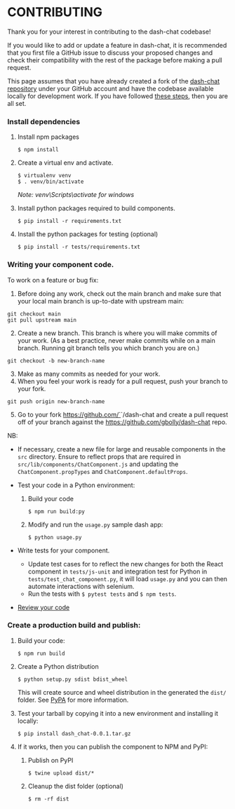 # CONTRIBUTING

Thank you for your interest in contributing to the dash-chat codebase!

If you would like to add or update a feature in dash-chat, it is recommended that you first file a GitHub issue to discuss your proposed changes and check their compatibility with the rest of the package before making a pull request.

This page assumes that you have already created a fork of the [dash-chat repository](https://github.com/gbolly/dash-chat) under your GitHub account and have the codebase available locally for development work. If you have followed [these steps](#install-dependencies), then you are all set.

### Install dependencies

1. Install npm packages
    ```
    $ npm install
    ```
2. Create a virtual env and activate.
    ```
    $ virtualenv venv
    $ . venv/bin/activate
    ```
    _Note: venv\Scripts\activate for windows_

3. Install python packages required to build components.
    ```
    $ pip install -r requirements.txt
    ```
4. Install the python packages for testing (optional)
    ```
    $ pip install -r tests/requirements.txt
    ```

### Writing your component code.
To work on a feature or bug fix:
1. Before doing any work, check out the main branch and make sure that your local main branch is up-to-date with upstream main:
```
git checkout main
git pull upstream main
```
2. Create a new branch. This branch is where you will make commits of your work. (As a best practice, never make commits while on a main branch. Running git branch tells you which branch you are on.)
```
git checkout -b new-branch-name
```
3. Make as many commits as needed for your work.
4. When you feel your work is ready for a pull request, push your branch to your fork.
```
git push origin new-branch-name
```
5. Go to your fork https://github.com/`<your-github-username>`/dash-chat and create a pull request off of your branch against the https://github.com/gbolly/dash-chat repo.

NB:
- If necessary, create a new file for large and reusable components in the `src` directory. Ensure to reflect props that are required in `src/lib/components/ChatComponent.js` and updating the `ChatComponent.propTypes` and `ChatComponent.defaultProps`. 

- Test your code in a Python environment:
    1. Build your code
        ```
        $ npm run build:py
        ```
    2. Modify and run the `usage.py` sample dash app:
        ```
        $ python usage.py
        ```
- Write tests for your component.
    - Update test cases for to reflect the new changes for both the React component in `tests/js-unit` and integration test for Python in `tests/test_chat_component.py`, it will load `usage.py` and you can then automate interactions with selenium.
    - Run the tests with `$ pytest tests` and `$ npm tests`.
- [Review your code](./review_checklist.md)

### Create a production build and publish:

1. Build your code:
    ```
    $ npm run build
    ```
2. Create a Python distribution
    ```
    $ python setup.py sdist bdist_wheel
    ```
    This will create source and wheel distribution in the generated the `dist/` folder.
    See [PyPA](https://packaging.python.org/guides/distributing-packages-using-setuptools/#packaging-your-project)
    for more information.

3. Test your tarball by copying it into a new environment and installing it locally:
    ```
    $ pip install dash_chat-0.0.1.tar.gz
    ```

4. If it works, then you can publish the component to NPM and PyPI:
    1. Publish on PyPI
        ```
        $ twine upload dist/*
        ```
    2. Cleanup the dist folder (optional)
        ```
        $ rm -rf dist
        ```
